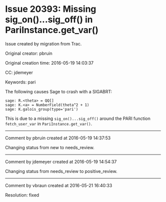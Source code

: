 # Issue 20393: Missing sig_on()...sig_off() in PariInstance.get_var()

Issue created by migration from Trac.

Original creator: pbruin

Original creation time: 2016-05-19 14:03:37

CC:  jdemeyer

Keywords: pari

The following causes Sage to crash with a SIGABRT:

```
sage: R.<theta> = QQ[]
sage: K.<a> = NumberField(theta^2 + 1)
sage: K.galois_group(type='pari')
```

This is due to a missing `sig_on()...sig_off()` around the PARI function `fetch_user_var` in `PariInstance.get_var()`.


---

Comment by pbruin created at 2016-05-19 14:37:53

Changing status from new to needs_review.


---

Comment by jdemeyer created at 2016-05-19 14:54:37

Changing status from needs_review to positive_review.


---

Comment by vbraun created at 2016-05-21 16:40:33

Resolution: fixed
